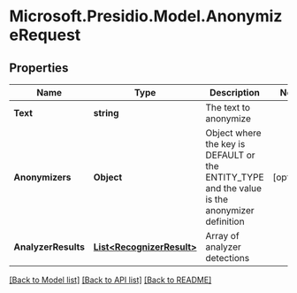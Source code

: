 # Microsoft.Presidio.Model.AnonymizeRequest
## Properties

Name | Type | Description | Notes
------------ | ------------- | ------------- | -------------
**Text** | **string** | The text to anonymize | 
**Anonymizers** | **Object** | Object where the key is DEFAULT or the ENTITY_TYPE and the value is the anonymizer definition | [optional] 
**AnalyzerResults** | [**List&lt;RecognizerResult&gt;**](RecognizerResult.md) | Array of analyzer detections | 

[[Back to Model list]](../README.md#documentation-for-models) [[Back to API list]](../README.md#documentation-for-api-endpoints) [[Back to README]](../README.md)

